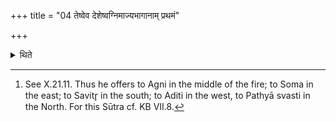+++
title = "04 तेष्वेव देशेष्वग्निमाज्यभागानाम् प्रथमं"

+++

<details><summary>थिते</summary>

4. (The Adhvaryu) offers ghee-portions in the same parts (of the fire)—first to Agni and the last to Pathyā svasti.[^1]  

[^1]: See X.21.11. Thus he offers to Agni in the middle of the fire; to Soma in the east; to Savitr̥ in the south; to Aditi in the west, to
Pathyā svasti in the North. For this Sūtra cf. KB VII.8.  
</details>
